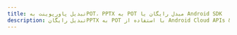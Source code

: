 ---title: تبدیل پاورپوینت بهPOT، PPTX به POT مبدل رایگان یا Android SDKdescription: تبدیل رایگانPPTX به POT با استفاده از Android Cloud APIs & SDK. همچنین اسناد Microsoft PowerPoint را در Cloud ایجاد، ویرایش و رندر کنید.---